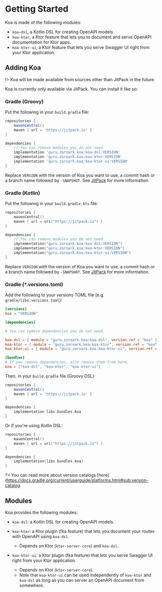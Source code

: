# Getting Started

Koa is made of the following modules:

- `koa-dsl`, a Kotlin DSL for creating OpenAPI models
- `koa-ktor`, a Ktor feature that lets you to document and serve OpenAPI documentation for Ktor apps.
- `koa-ktor-ui`, a Ktor feature that lets you serve Swagger UI right from your Ktor application.

## Adding Koa

!> Koa will be made available from sources other than JitPack in the future.

Koa is currently only available via JitPack. You can install it like so:

<!-- tabs:start -->

### **Gradle (Groovy)**

Put the following in your `build.gradle` file:

```groovy
repositories {
    mavenCentral()
    maven { url = 'https://jitpack.io' }
}

dependencies {
    // You can remove modules you do not need
    implementation 'guru.zoroark.koa:koa-dsl:VERSION'
    implementation 'guru.zoroark.koa:koa-ktor:VERSION'
    implementation 'guru.zoroark.koa:koa-ktor-ui:VERSION'
}
```

Replace `VERSION` with the version of Koa you want to use, a commit hash or a branch name followed by `-SNAPSHOT`. See [JitPack](https://jitpack.io/#guru.zoroark/koa) for more information.

### **Gradle (Kotlin)**

Put the following in your `build.gradle.kts` file:

```kotlin
repositories {
    mavenCentral()
    maven { url = uri("https://jitpack.io") }
}

dependencies {
    // You can remove modules you do not need
    implementation("guru.zoroark.koa:koa-dsl:VERSION")
    implementation("guru.zoroark.koa:koa-ktor:VERSION")
    implementation("guru.zoroark.koa:koa-ktor-ui:VERSION")
}
```

Replace `VERSION` with the version of Koa you want to use, a commit hash or a branch name followed by `-SNAPSHOT`. See [JitPack](https://jitpack.io/#guru.zoroark/koa) for more information.

### **Gradle (*.versions.toml)**

Add the following to your versions TOML file (e.g. `gradle/libs.versions.toml`):

```toml
[versions]
koa = "VERSION"

[dependencies]

# You can remove dependencies you do not need.

koa-dsl = { module = "guru.zoroark.koa:koa-dsl", version.ref = "koa" }
koa-ktor = { module = "guru.zoroark.koa:koa-ktor", version.ref = "koa" }
koa-ktor-ui = { module = "guru.zoroark.koa:koa-ktor-ui", version.ref = "koa" }

[bundles]
# If you remove dependencies, also remove them from here.
koa = ["koa-dsl", "koa-ktor", "koa-ktor-ui"]
```

Then, in your `build.gradle` file (Groovy DSL):

```groovy
repositories {
    mavenCentral()
    maven { url = 'https://jitpack.io' }
}

dependencies {
    implementation libs.bundles.koa
}
```

Or if you're using Kotlin DSL:

```kotlin
repositories {
    mavenCentral()
    maven { url = uri("https://jitpack.io") }
}

dependencies {
    implementation(libs.bundles.koa)
}
```

?> You can read more about version catalogs [here](https://docs.gradle.org/current/userguide/platforms.html#sub:version-catalog.

<!-- tabs:end -->

## Modules

Koa provides the following modules:

- `koa-dsl`: a Kotlin DSL for creating OpenAPI models.

- `koa-ktor`: a Ktor plugin (fka feature) that lets you document your routes with OpenAPI using `koa-dsl`.
  - Depends on Ktor (`ktor-server-core`) and `koa-dsl`.

- `koa-ktor-ui`: a Ktor plugin (fka feature) that lets you serve Swagger UI right from your Ktor application.
  - Depends on Ktor (`ktor-server-core`).
  - Note that `koa-ktor-ui` can be used independently of `koa-ktor` and `koa-dsl` as long as you can server an OpenAPI document from somewhere.


